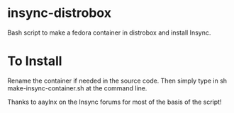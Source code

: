# insync-distrobox
Bash script to make a fedora container in distrobox and install Insync.

# To Install
Rename the container if needed in the source code. Then simply type in sh make-insync-container.sh at the command line.

Thanks to aaylnx on the Insync forums for most of the basis of the script!
